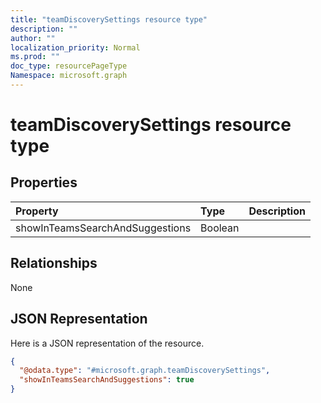 ```yaml
---
title: "teamDiscoverySettings resource type"
description: ""
author: ""
localization_priority: Normal
ms.prod: ""
doc_type: resourcePageType
Namespace: microsoft.graph
---
```



# teamDiscoverySettings resource type



## Properties
|Property|Type|Description|
|:---|:---|:---|
|showInTeamsSearchAndSuggestions|Boolean||

## Relationships
None

## JSON Representation
Here is a JSON representation of the resource.
<!-- {
  "blockType": "resource",
  "@odata.type": "microsoft.graph.teamDiscoverySettings"
}
-->
``` json
{
  "@odata.type": "#microsoft.graph.teamDiscoverySettings",
  "showInTeamsSearchAndSuggestions": true
}
```

